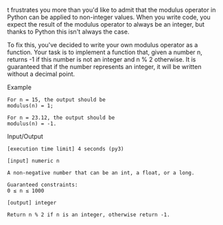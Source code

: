 t frustrates you more than you'd like to admit that the modulus operator in Python can be applied to non-integer values. When you write code, you expect the result of the modulus operator to always be an integer, but thanks to Python this isn't always the case.

To fix this, you've decided to write your own modulus operator as a function. Your task is to implement a function that, given a number n, returns -1 if this number is not an integer and n % 2 otherwise. It is guaranteed that if the number represents an integer, it will be written without a decimal point.

Example

    For n = 15, the output should be
    modulus(n) = 1;

    For n = 23.12, the output should be
    modulus(n) = -1.

Input/Output

    [execution time limit] 4 seconds (py3)

    [input] numeric n

    A non-negative number that can be an int, a float, or a long.

    Guaranteed constraints:
    0 ≤ n ≤ 1000

    [output] integer

    Return n % 2 if n is an integer, otherwise return -1.
